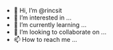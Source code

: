 - 👋 Hi, I’m @rincsit
- 👀 I’m interested in ...
- 🌱 I’m currently learning ...
- 💞️ I’m looking to collaborate on ...
- 📫 How to reach me ...

<!---
rincsit/rincsit is a ✨ special ✨ repository because its `README.md` (this file) appears on your GitHub profile.
You can click the Preview link to take a look at your changes.
--->
